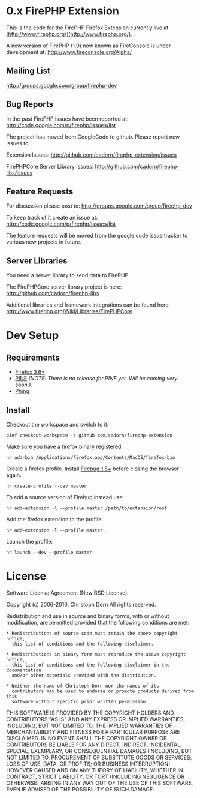 
0.x FirePHP Extension
=====================

This is the code for the FirePHP Firefox Extension currently live at [http://www.firephp.org/](http://www.firephp.org/).

A new version of FirePHP (1.0) now known as FireConsole is under development at: http://www.fireconsole.org/Alpha/

Mailing List
------------

http://groups.google.com/group/firephp-dev


Bug Reports
-----------

In the past FirePHP issues have been reported at: http://code.google.com/p/firephp/issues/list

The project has moved from GoogleCode to github. Please report new issues to:

Extension Issues: http://github.com/cadorn/firephp-extension/issues

FirePHPCore Server Library Issues: http://github.com/cadorn/firephp-libs/issues


Feature Requests
----------------

For discussion please post to: http://groups.google.com/group/firephp-dev

To keep track of it create an issue at: http://code.google.com/p/firephp/issues/list

The feature requests will be moved from the google code issue tracker to various new projects in future.


Server Libraries
----------------

You need a server library to send data to FirePHP.

The FirePHPCore server library project is here: http://github.com/cadorn/firephp-libs

Additional libraries and framework integrations can be found here: http://www.firephp.org/Wiki/Libraries/FirePHPCore


Dev Setup
=========

Requirements
------------

  * [Firefox 3.6+](http://www.mozilla.com/en-US/firefox/)
  * [PINF](http://github.com/cadorn/pinf) *(NOTE: There is no release for PINF yet. Will be coming very soon.)*.
  * [Phing](http://phing.info/trac/wiki/Users/Download)

Install
-------

Checkout the workspace and switch to it:

    pinf checkout-workspace -s github.com/cadorn/firephp-extension

Make sure you have a firefox binary registered:

    nr add-bin /Applications/Firefox.app/Contents/MacOS/firefox-bin

Create a firefox profile. Install [Firebug 1.5+](http://getfirebug.com/) before closing the browser again.

    nr create-profile --dev master

To add a source version of Firebug instead use:

    nr add-extension -l --profile master /path/to/extension/root

Add the firefox extension to the profile:

    nr add-extension -l --profile master .

Launch the profile:

    nr launch --dev --profile master





License
=======

Software License Agreement (New BSD License)

Copyright (c) 2006-2010, Christoph Dorn
All rights reserved.

Redistribution and use in source and binary forms, with or without modification,
are permitted provided that the following conditions are met:

    * Redistributions of source code must retain the above copyright notice,
      this list of conditions and the following disclaimer.

    * Redistributions in binary form must reproduce the above copyright notice,
      this list of conditions and the following disclaimer in the documentation
      and/or other materials provided with the distribution.

    * Neither the name of Christoph Dorn nor the names of its
      contributors may be used to endorse or promote products derived from this
      software without specific prior written permission.

THIS SOFTWARE IS PROVIDED BY THE COPYRIGHT HOLDERS AND CONTRIBUTORS "AS IS" AND
ANY EXPRESS OR IMPLIED WARRANTIES, INCLUDING, BUT NOT LIMITED TO, THE IMPLIED
WARRANTIES OF MERCHANTABILITY AND FITNESS FOR A PARTICULAR PURPOSE ARE
DISCLAIMED. IN NO EVENT SHALL THE COPYRIGHT OWNER OR CONTRIBUTORS BE LIABLE FOR
ANY DIRECT, INDIRECT, INCIDENTAL, SPECIAL, EXEMPLARY, OR CONSEQUENTIAL DAMAGES
(INCLUDING, BUT NOT LIMITED TO, PROCUREMENT OF SUBSTITUTE GOODS OR SERVICES;
LOSS OF USE, DATA, OR PROFITS; OR BUSINESS INTERRUPTION) HOWEVER CAUSED AND ON
ANY THEORY OF LIABILITY, WHETHER IN CONTRACT, STRICT LIABILITY, OR TORT
(INCLUDING NEGLIGENCE OR OTHERWISE) ARISING IN ANY WAY OUT OF THE USE OF THIS
SOFTWARE, EVEN IF ADVISED OF THE POSSIBILITY OF SUCH DAMAGE.
